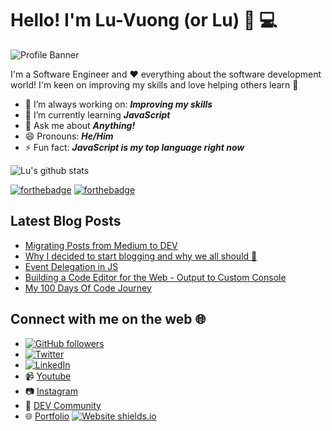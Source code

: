 # Hello! I'm Lu-Vuong (or Lu) 👋 💻

![Profile Banner](https://user-images.githubusercontent.com/25101689/87552947-b7227f80-c6f5-11ea-8c82-48272faba3d8.png)

I'm a Software Engineer and ❤️ everything about the software development world! I'm keen on improving my skills and love helping others learn 💯

- 🔭 I’m always working on: **_Improving my skills_**
- 🌱 I’m currently learning **_JavaScript_**
- 💬 Ask me about **_Anything!_**
- 😄 Pronouns: **_He/Him_**
- ⚡ Fun fact: **_JavaScript is my top language right now_**

![Lu's github stats](https://github-readme-stats.vercel.app/api?username=luvuong-le)

[![forthebadge](https://forthebadge.com/images/badges/uses-badges.svg)](https://forthebadge.com) [![forthebadge](https://forthebadge.com/images/badges/built-with-love.svg)](https://forthebadge.com)

## Latest Blog Posts
<!-- BLOG-POST-LIST:START -->
- [Migrating Posts from Medium to DEV](https://dev.to/coderarchive/migrating-posts-from-medium-to-dev-332p)
- [Why I decided to start blogging and why we all should 🙌](https://dev.to/coderarchive/why-i-decided-to-start-blogging-and-why-we-all-should-1ije)
- [Event Delegation in JS](https://dev.to/coderarchive/event-delegation-in-js-1aff)
- [Building a Code Editor for the Web - Output to Custom Console](https://dev.to/coderarchive/building-a-code-editor-for-the-web-output-to-custom-console-3kgb)
- [My 100 Days Of Code Journey](https://dev.to/coderarchive/my-100-days-of-code-journey-4n5n)
<!-- BLOG-POST-LIST:END -->

## Connect with me on the web 🌐

- [![GitHub followers](https://img.shields.io/github/followers/luvuong-le.svg?style=social&label=Follow&maxAge=2592000)](https://github.com/luvuong-le?tab=followers)
- <a href="https://twitter.com/coderarchive"><img src="https://img.shields.io/twitter/follow/coderarchive?label=Twitter&style=social" alt="Twitter"></a>
- <a href="https://www.linkedin.com/in/lu-vuongle"><img src="https://img.shields.io/badge/LinkedIn--_.svg?style=social&logo=linkedin" alt="LinkedIn"></a>
- 📹 [Youtube](https://www.youtube.com/channel/UCWaB4SBBUCvhYb91fz5Vidg)
- 📷 [Instagram](https://www.instagram.com/coderarchive/)
- 📝 [DEV Community](https://dev.to/coderarchive)
- 🌐 [Portfolio](https://lu-vuong-le.me/) [![Website shields.io](https://img.shields.io/website-up-down-green-red/http/shields.io.svg)](https://lu-vuong-le.me/)